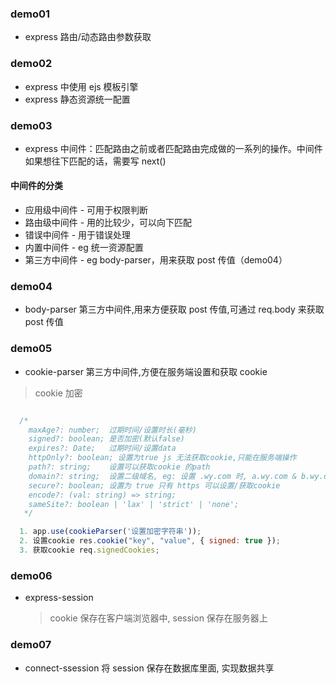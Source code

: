 ### demo01

- express 路由/动态路由参数获取

### demo02

- express 中使用 ejs 模板引擎
- express 静态资源统一配置

### demo03

- express 中间件：匹配路由之前或者匹配路由完成做的一系列的操作。中间件如果想往下匹配的话，需要写 next()

#### 中间件的分类

- 应用级中间件 - 可用于权限判断
- 路由级中间件 - 用的比较少，可以向下匹配
- 错误中间件 - 用于错误处理
- 内置中间件 - eg 统一资源配置
- 第三方中间件 - eg body-parser，用来获取 post 传值（demo04）

### demo04

- body-parser 第三方中间件,用来方便获取 post 传值,可通过 req.body 来获取 post 传值

### demo05

- cookie-parser 第三方中间件,方便在服务端设置和获取 cookie

> cookie 加密

```js

  /*
    maxAge?: number;  过期时间/设置时长(毫秒)
    signed?: boolean; 是否加密(默认false)
    expires?: Date;   过期时间/设置data
    httpOnly?: boolean; 设置为true js 无法获取cookie,只能在服务端操作
    path?: string;    设置可以获取cookie 的path
    domain?: string;  设置二级域名, eg: 设置 .wy.com 时, a.wy.com & b.wy.com 都可以访问cookie
    secure?: boolean; 设置为 true 只有 https 可以设置/获取cookie
    encode?: (val: string) => string;
    sameSite?: boolean | 'lax' | 'strict' | 'none';
   */

  1. app.use(cookieParser('设置加密字符串'));
  2. 设置cookie res.cookie("key", "value", { signed: true });
  3. 获取cookie req.signedCookies;
```

### demo06

- express-session
  > cookie 保存在客户端浏览器中, session 保存在服务器上

### demo07

- connect-ssession 将 session 保存在数据库里面, 实现数据共享
